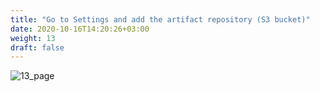 ```yaml
---
title: "Go to Settings and add the artifact repository (S3 bucket)"
date: 2020-10-16T14:20:26+03:00
weight: 13
draft: false
---
```


![13_page](/images/module3/13_page.png)
